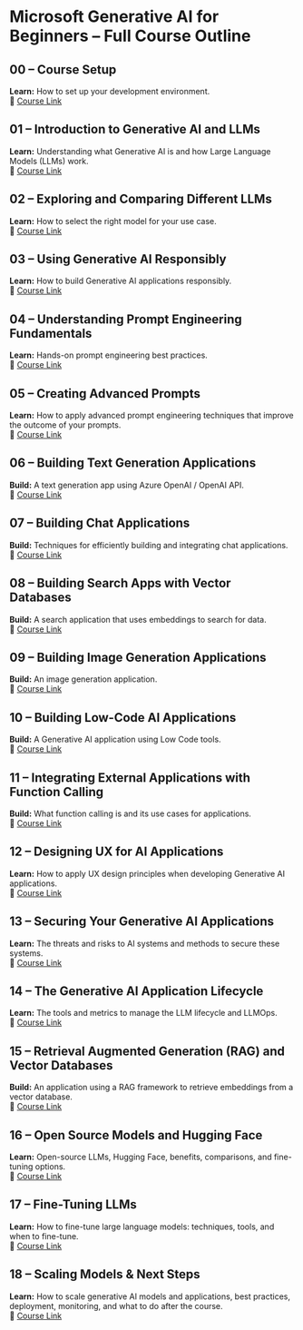 # Microsoft Generative AI for Beginners – Full Course Outline

## 00 – Course Setup
**Learn:** How to set up your development environment.  
🔗 [Course Link](https://lnkd.in/du5cFnSC)

## 01 – Introduction to Generative AI and LLMs
**Learn:** Understanding what Generative AI is and how Large Language Models (LLMs) work.  
🔗 [Course Link](https://lnkd.in/dPSzr2CT)

## 02 – Exploring and Comparing Different LLMs
**Learn:** How to select the right model for your use case.  
🔗 [Course Link](https://lnkd.in/dkafWHzT)

## 03 – Using Generative AI Responsibly
**Learn:** How to build Generative AI applications responsibly.  
🔗 [Course Link](https://lnkd.in/dUceTrBn)

## 04 – Understanding Prompt Engineering Fundamentals
**Learn:** Hands-on prompt engineering best practices.  
🔗 [Course Link](https://lnkd.in/dsTgJ33T)

## 05 – Creating Advanced Prompts
**Learn:** How to apply advanced prompt engineering techniques that improve the outcome of your prompts.  
🔗 [Course Link](https://lnkd.in/dzdRD2DE)

## 06 – Building Text Generation Applications
**Build:** A text generation app using Azure OpenAI / OpenAI API.  
🔗 [Course Link](https://lnkd.in/dszEqXhS)

## 07 – Building Chat Applications
**Build:** Techniques for efficiently building and integrating chat applications.  
🔗 [Course Link](https://lnkd.in/d62eCmXd)

## 08 – Building Search Apps with Vector Databases
**Build:** A search application that uses embeddings to search for data.  
🔗 [Course Link](https://lnkd.in/dfjNnnkU)

## 09 – Building Image Generation Applications
**Build:** An image generation application.  
🔗 [Course Link](https://lnkd.in/dGz3qAKu)

## 10 – Building Low-Code AI Applications
**Build:** A Generative AI application using Low Code tools.  
🔗 [Course Link](https://lnkd.in/davKKzfx)

## 11 – Integrating External Applications with Function Calling
**Build:** What function calling is and its use cases for applications.  
🔗 [Course Link](https://learn.microsoft.com/en-us/shows/generative-ai-for-beginners/integrating-external-applications-with-function-calling-generative-ai-for-beginners)

## 12 – Designing UX for AI Applications
**Learn:** How to apply UX design principles when developing Generative AI applications.  
🔗 [Course Link](https://learn.microsoft.com/en-us/shows/generative-ai-for-beginners/designing-ux-for-ai-applications-generative-ai-for-beginners)

## 13 – Securing Your Generative AI Applications
**Learn:** The threats and risks to AI systems and methods to secure these systems.  
🔗 [Course Link](https://learn.microsoft.com/en-us/shows/generative-ai-for-beginners/securing-your-generative-ai-applications-generative-ai-for-beginners)

## 14 – The Generative AI Application Lifecycle
**Learn:** The tools and metrics to manage the LLM lifecycle and LLMOps.  
🔗 [Course Link](https://learn.microsoft.com/en-us/shows/generative-ai-for-beginners/the-generative-ai-application-lifecycle-generative-ai-for-beginners)

## 15 – Retrieval Augmented Generation (RAG) and Vector Databases
**Build:** An application using a RAG framework to retrieve embeddings from a vector database.  
🔗 [Course Link](https://learn.microsoft.com/en-us/shows/generative-ai-for-beginners/retrieval-augmented-generation-rag-and-vector-databases-generative-ai-for-beginners)

## 16 – Open Source Models and Hugging Face
**Learn:** Open-source LLMs, Hugging Face, benefits, comparisons, and fine-tuning options.  
🔗 [Course Link](https://learn.microsoft.com/en-us/shows/generative-ai-for-beginners/open-source-models-and-hugging-face-generative-ai-for-beginners)

## 17 – Fine-Tuning LLMs
**Learn:** How to fine-tune large language models: techniques, tools, and when to fine-tune.  
🔗 [Course Link](https://learn.microsoft.com/en-us/shows/generative-ai-for-beginners/fine-tuning-llms-generative-ai-for-beginners)

## 18 – Scaling Models & Next Steps
**Learn:** How to scale generative AI models and applications, best practices, deployment, monitoring, and what to do after the course.  
🔗 [Course Link](https://learn.microsoft.com/en-us/shows/generative-ai-for-beginners/scaling-models-and-next-steps-generative-ai-for-beginners)
